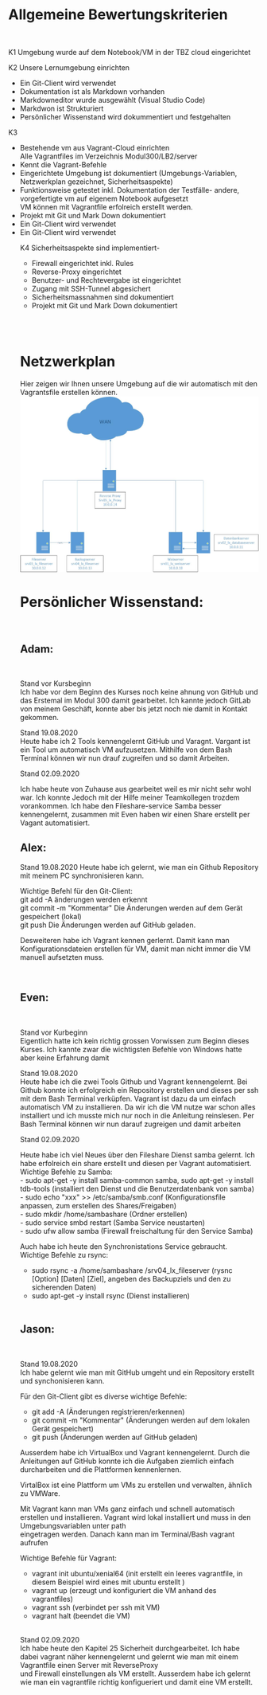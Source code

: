 <h1>Allgemeine Bewertungskriterien</h1>
<br>
<p>K1 Umgebung wurde auf dem Notebook/VM in der TBZ cloud eingerichtet<br>
<p>K2 Unsere Lernumgebung einrichten</b>

<ul>
    <li>Ein Git-Client wird verwendet</li>
    <li>Dokumentation ist als Markdown vorhanden</li>
    <li>Markdowneditor wurde ausgewählt (Visual Studio Code)</li>
    <li>Markdwon ist Strukturiert</li>
    <li>Persönlicher Wissenstand wird dokummentiert und festgehalten</li>   
</ul>
</p>
<p>K3
    <ul>
       <li>Bestehende vm aus Vagrant-Cloud einrichten</li>
	   Alle Vagrantfiles im Verzeichnis Modul300/LB2/server<br>
       <li>Kennt die Vagrant-Befehle</li>   
       <li>Eingerichtete Umgebung ist dokumentiert (Umgebungs-Variablen, Netzwerkplan gezeichnet, Sicherheitsaspekte)</li>
       <li>Funktionsweise getestet inkl. Dokumentation der Testfälle- andere, vorgefertigte vm auf eigenem Notebook aufgesetzt</li>
	    VM können mit Vagrantfile erfolreich erstellt werden. <br>
       <li>Projekt mit Git und Mark Down dokumentiert</li>
       <li>Ein Git-Client wird verwendet</li>
       <li>Ein Git-Client wird verwendet</li
     </ul>
</p>
<p>K4 Sicherheitsaspekte sind implementiert-</b>
<ul>
   <li>Firewall eingerichtet inkl. Rules</li>
   <li>Reverse-Proxy eingerichtet</li>
   <li>Benutzer- und Rechtevergabe ist eingerichtet</li>
   <li>Zugang mit SSH-Tunnel abgesichert</li>
   <li>Sicherheitsmassnahmen sind dokumentiert</li>  
   <li>Projekt mit Git und Mark Down dokumentiert</li>  

	
</ul>
</p>

<br>
<br>

<h1>Netzwerkplan</h1>
Hier zeigen wir Ihnen unsere Umgebung auf die wir automatisch mit den Vagrantsfile erstellen können.<br>

<img src=Dokumentation/img/Netzwerkplan.jpg>

<h1>Persönlicher Wissenstand:</h1>
<br>
<h2>Adam:</h2>
<br>
<p>Stand vor Kursbeginn<br>
Ich habe vor dem Beginn des Kurses noch keine ahnung von GitHub und das Erstemal im Modul 300 damit gearbeitet. Ich kannte jedoch GitLab von meinem Geschäft, konnte aber bis jetzt noch nie damit in Kontakt gekommen.<br>

<p>Stand 19.08.2020<br>
Heute habe ich 2 Tools kennengelernt GitHub und Varagnt. Vargant ist ein Tool um automatisch VM aufzusetzen. Mithilfe von dem Bash Terminal können wir nun drauf zugreifen und so damit Arbeiten.<br>

<p>Stand 02.09.2020</p>
Ich habe heute von Zuhause aus gearbeitet weil es mir nicht sehr wohl war. Ich konnte Jedoch mit der Hilfe meiner Teamkollegen trozdem vorankommen. Ich habe den Fileshare-service Samba besser kennengelernt, zusammen mit Even haben wir einen Share erstellt per Vagant automatisiert.


<h2>Alex:</h2>

<p>Stand 19.08.2020
Heute habe ich gelernt, wie man ein Github Repository mit meinem PC synchronisieren kann.<br>

Wichtige Befehl für den Git-Client:<br>
git add -A änderungen werden erkennt<br>
git commit -m "Kommentar" Die Änderungen werden auf dem Gerät gespeichert (lokal)<br>
git push Die Änderungen werden auf GitHub geladen.<br>

Desweiteren habe ich Vagrant kennen gerlernt. Damit kann man Konfigurationsdateien erstellen für VM, damit man nicht immer die VM manuell aufsetzten muss. </p>


<br>
<h2>Even:</h2>
<br>

<p>Stand vor Kurbeginn<br>
Eigentlich hatte ich kein richtig grossen Vorwissen zum Beginn dieses Kurses. Ich kannte zwar die wichtigsten Befehle von Windows hatte aber keine Erfahrung damit<br>
<p>Stand 19.08.2020<br>
Heute habe ich die zwei Tools Github und Vagrant kennengelernt. Bei Github konnte ich erfolgreich ein Repository erstellen und dieses per ssh mit dem Bash Terminal verküpfen. 
Vagrant ist dazu da um einfach automatisch VM zu installieren. Da wir ich die VM nutze war schon alles installiert und ich musste mich nur noch in die Anleitung reinslesen. Per Bash Terminal können wir nun darauf zugreigen und damit arbeiten<br>



<p>Stand 02.09.2020</p>
Heute habe ich viel Neues über den Fileshare Dienst samba gelernt. Ich habe erfolreich ein share erstellt und diesen per Vagrant automatisiert. <br>
Wichtige Befehle zu Samba:<br>
- sudo apt-get -y install samba-common samba, sudo apt-get -y install tdb-tools (installiert den Dienst und die Benutzerdatenbank von samba)<br>
- sudo echo "xxx" >> /etc/samba/smb.conf (Konfigurationsfile anpassen, zum erstellen des Shares/Freigaben)<br>
- sudo mkdir /home/sambashare (Ordner erstellen)<br>
- sudo service smbd restart (Samba Service neustarten)<br>
- sudo ufw allow samba (Firewall freischaltung für den Service Samba)<br>

Auch habe ich heute den Synchronistations Service gebraucht. <br>
Wichtige Befehle zu rsync:<br>
- sudo rsync -a /home/sambashare /srv04_lx_fileserver (rysnc [Option] [Daten] [Ziel], angeben des Backupziels und den zu sicherenden Daten)<br>
- 	sudo apt-get -y install rsync (Dienst installieren) <br>
<br>
<h2>Jason:</h2>
<br>
<p>Stand 19.08.2020<br>
Ich habe gelernt wie man mit GitHub umgeht und ein Repository erstellt und synchonisieren kann.<br>
 
Für den Git-Client gibt es diverse wichtige Befehle:<br>
- git add -A (Änderungen registrieren/erkennen)<br>
- git commit -m "Kommentar" (Änderungen werden auf dem lokalen Gerät gespeichert)<br>
- git push (Änderungen werden auf GitHub geladen)

Ausserdem habe ich VirtualBox und Vagrant kennengelernt. Durch die Anleitungen auf GitHub konnte ich die Aufgaben ziemlich einfach durcharbeiten und die Plattformen kennenlernen.<br>

VirtalBox ist eine Plattform um VMs zu erstellen und verwalten, ähnlich zu VMWare.<br>

Mit Vagrant kann man VMs ganz einfach und schnell automatisch erstellen und installieren. Vagrant wird lokal installiert und muss in den Umgebungsvariablen unter path<br>
eingetragen werden. Danach kann man im Terminal/Bash vagrant aufrufen<br>

Wichtige Befehle für Vagrant:<br>
- vagrant init ubuntu/xenial64 (init erstellt ein leeres vagrantfile, in diesem Beispiel wird eines mit ubuntu erstellt )<br>
- vagrant up (erzeugt und konfiguriert die VM anhand des vagrantfiles)<br>
- vagrant ssh (verbindet per ssh mit VM)<br>
- vagrant halt (beendet die VM)<br>
<br>
<p>Stand 02.09.2020<br>
Ich habe heute den Kapitel 25 Sicherheit durchgearbeitet. Ich habe dabei vagrant näher kennengelernt und gelernt wie man mit einem Vagrantfile einen Server mit ReverseProxy<br>
und Firewall einstellungen als VM erstellt. Ausserdem habe ich gelernt wie man ein vagrantfile richtig konfigueriert und damit eine VM erstellt.<br>
